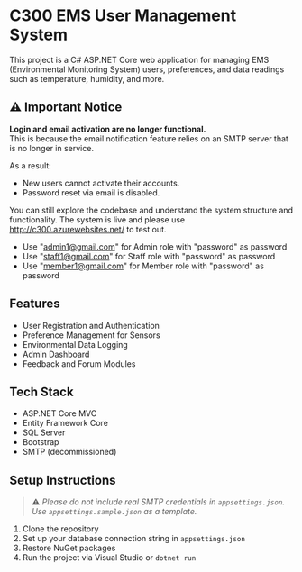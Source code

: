 # C300 EMS User Management System

This project is a C# ASP.NET Core web application for managing EMS (Environmental Monitoring System) users, preferences, and data readings such as temperature, humidity, and more.

## ⚠️ Important Notice

**Login and email activation are no longer functional.**  
This is because the email notification feature relies on an SMTP server that is no longer in service.

As a result:
- New users cannot activate their accounts.
- Password reset via email is disabled.

You can still explore the codebase and understand the system structure and functionality.
The system is live and please use http://c300.azurewebsites.net/ to test out.
- Use "admin1@gmail.com" for Admin role with "password" as password
- Use "staff1@gmail.com" for Staff role with "password" as password
- Use "member1@gmail.com" for Member role with "password" as password

## Features

- User Registration and Authentication
- Preference Management for Sensors
- Environmental Data Logging
- Admin Dashboard
- Feedback and Forum Modules

## Tech Stack

- ASP.NET Core MVC
- Entity Framework Core
- SQL Server
- Bootstrap
- SMTP (decommissioned)

## Setup Instructions

> ⚠️ *Please do not include real SMTP credentials in `appsettings.json`. Use `appsettings.sample.json` as a template.*

1. Clone the repository
2. Set up your database connection string in `appsettings.json`
3. Restore NuGet packages
4. Run the project via Visual Studio or `dotnet run`

